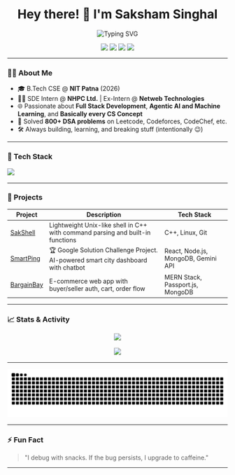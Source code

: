 <h1 align="center">Hey there! 👋 I'm Saksham Singhal</h1>
<p align="center">
  <img src="https://readme-typing-svg.herokuapp.com?font=Fira+Code&size=24&pause=1000&color=F7D745&center=true&vCenter=true&width=435&lines=Full-Stack+Developer;Problem+Solver;800%2B+DSA+Problems+Solved;AI%2FML+Enthusiast;Graphic+Designer" alt="Typing SVG" />
</p>

<p align="center">
  <a href="https://github.com/Saksham-3114"><img src="https://img.shields.io/github/followers/Saksham-3114?label=Follow&style=social" /></a>
  <a href="https://www.linkedin.com/in/sakshamsinghal3/"><img src="https://img.shields.io/badge/LinkedIn-blue?logo=linkedin&style=flat&logoColor=white" /></a>
  <a href="mailto:skshmsinghal.3@gmail.com"><img src="https://img.shields.io/badge/Gmail-D14836?style=flat&logo=gmail&logoColor=white" /></a>
  <a href="https://saksham3-portfolio.vercel.app"><img src="https://img.shields.io/badge/Portfolio-%23000000.svg?style=flat&logo=firefox&logoColor=white" /></a>
</p>

---

### 👨‍💻 About Me
- 🎓 B.Tech CSE @ **NIT Patna** (2026)
- 👨‍💻 SDE Intern @ **NHPC Ltd.** | Ex-Intern @ **Netweb Technologies**
- 🌐 Passionate about **Full Stack Development**, **Agentic AI and Machine Learning**, and **Basically every CS Concept**
- 🧠 Solved **800+ DSA problems** on Leetcode, Codeforces, CodeChef, etc.
- 🛠️ Always building, learning, and breaking stuff (intentionally 😉)

---

### 🔧 Tech Stack
<p>
  <img src="https://skillicons.dev/icons?i=cpp,java,js,ts,py,react,nodejs,express,mongodb,nextjs,redux,html,css,tailwind,docker,git,github,linux,aws,gcp" />
</p>

---

### 🚀 Projects

| Project | Description | Tech Stack |
|--------|-------------|------------|
| [SakShell](https://github.com/Saksham-3114/SakShell) | Lightweight Unix-like shell in C++ with command parsing and built-in functions | C++, Linux, Git |
| [SmartPing](https://smartping.vercel.app/) | 🏆 Google Solution Challenge Project. AI-powered smart city dashboard with chatbot | React, Node.js, MongoDB, Gemini API |
| [BargainBay](https://github.com/Saksham-3114/E-Commerce-Web-Application) | E-commerce web app with buyer/seller auth, cart, order flow | MERN Stack, Passport.js, MongoDB |

---

### 📈 Stats & Activity

<p align="center">
    

  <img src="https://github-readme-stats.vercel.app/api/top-langs/?username=Saksham-3114&layout=compact&theme=radical" height="165"/>
</p>

<p align="center">
  <img src="https://github-profile-summary-cards.vercel.app/api/cards/profile-details?username=Saksham-3114&theme=tokyonight" />
</p>

---

<div align="center">
  <img src="https://raw.githubusercontent.com/Saksham-3114/Saksham-3114/output/github-contribution-grid-snake-dark.svg?palette=github-dark" alt="Snake animation" />
</div>

---


### ⚡ Fun Fact

> "I debug with snacks. If the bug persists, I upgrade to caffeine."

---

